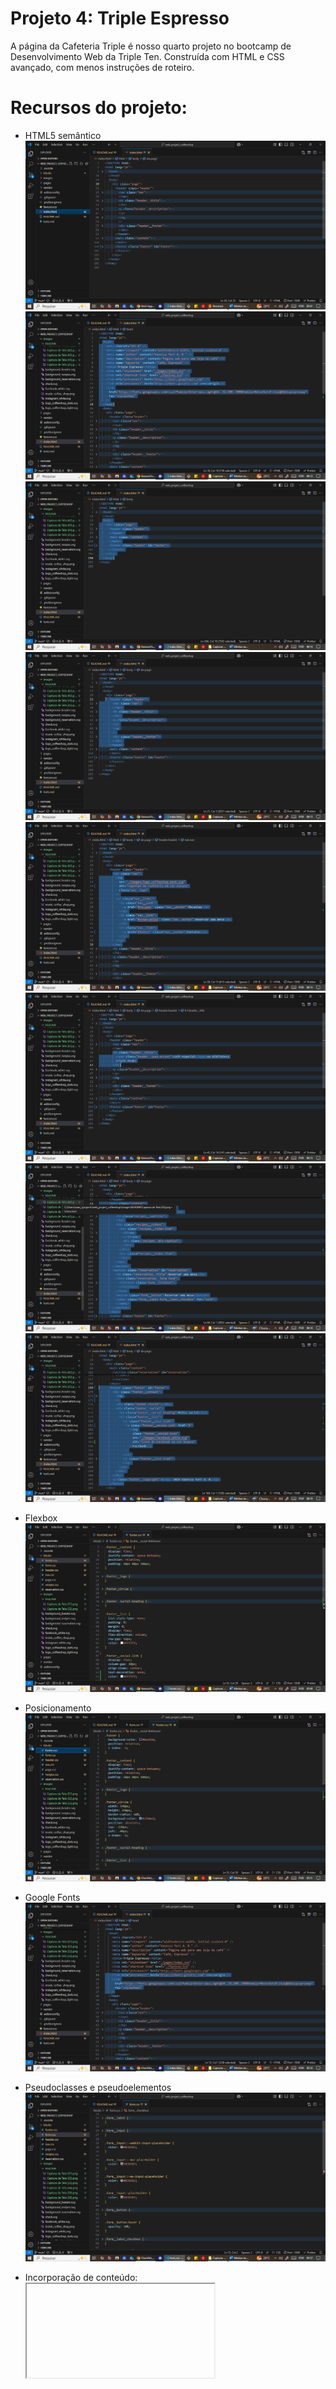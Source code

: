 # Projeto 4: Triple Espresso

A página da Cafeteria Triple é nosso quarto projeto no bootcamp de Desenvolvimento Web da Triple Ten. Construída com HTML e CSS avançado, com menos instruções de roteiro.

# Recursos do projeto:

- HTML5 semântico
  ![alt text](<./images/README/Captura de Tela (32).png>)
  ![alt text](<./images/README/Captura de Tela (46).png>)
  ![alt text](<./images/README/Captura de Tela (47).png>)
  ![alt text](<./images/README/Captura de Tela (48).png>)
  ![alt text](<./images/README/Captura de Tela (49).png>)
  ![alt text](<./images/README/Captura de Tela (50).png>)
  ![alt text](<./images/README/Captura de Tela (51).png>)
  ![alt text](<./images/README/Captura de Tela (52).png>)

- Flexbox
  ![alt text](<./images/README/Captura de Tela (33).png>)

- Posicionamento
  ![alt text](<./images/README/Captura de Tela (34).png>)

- Google Fonts
  ![alt text](<./images/README/Captura de Tela (35).png>)

- Pseudoclasses e pseudoelementos
  ![alt text](<./images/README/Captura de Tela (37).png>)

- Incorporação de conteúdo: <iframe>
  ![alt text](<./images/README/Captura de Tela (38).png>)

- Formulários
  ![alt text](<./images/README/Captura de Tela (39).png>)
  ![alt text](<./images/README/Captura de Tela (40).png>)
  ![alt text](<./images/README/Captura de Tela (41).png>)

- BEM Flat
  ![alt text](<./images/README/Captura de Tela (42).png>)
  ![alt text](<./images/README/Captura de Tela (43).png>)
  ![alt text](<./images/README/Captura de Tela (44).png>)
  ![alt text](<./images/README/Captura de Tela (45).png>)

# Planos de melhoria do projeto:

- Melhor ajuste da configuração do conteúdo quando a página é minimizada e maximizada, principalmente na seção do cabeçalho.
- Animação de alguns itens, como por exemplo: uma rotação no título "Café especial" ao abrir a página.
